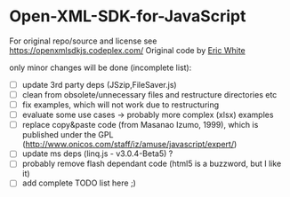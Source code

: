 # Open-XML-SDK-for-JavaScript

For original repo/source and license see https://openxmlsdkjs.codeplex.com/
Original code by [Eric White](https://github.com/EricWhiteDev)

only minor changes will be done (incomplete list):
- [ ] update 3rd party deps (JSzip,FileSaver.js)
- [ ] clean from obsolete/unnecessary files and restructure directories etc
- [ ] fix examples, which will not work due to restructuring
- [ ] evaluate some use cases -> probably more complex (xlsx) examples
- [ ] replace copy&paste code (from Masanao Izumo, 1999), which is published under the GPL (http://www.onicos.com/staff/iz/amuse/javascript/expert/)
- [ ] update ms deps (linq.js - v3.0.4-Beta5) ?
- [ ] probably remove flash dependant code (html5 is a buzzword, but I like it)
- [ ] add complete TODO list here ;)
